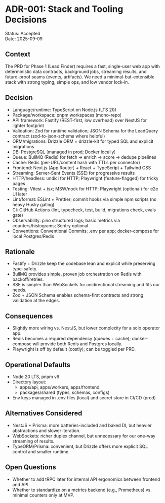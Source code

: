# ADR-001: Stack and Tooling Decisions

Status: Accepted  
Date: 2025-09-09

## Context
The PRD for Phase 1 (Lead Finder) requires a fast, single-user web app with deterministic data contracts, background jobs, streaming results, and future-proof seams (events, artifacts). We need a minimal-but-extensible stack with strong typing, simple ops, and low vendor lock-in.

## Decision
- Language/runtime: TypeScript on Node.js (LTS 20)
- Package/workspace: pnpm workspaces (mono-repo)
- API framework: Fastify (REST-first, low overhead) over NestJS for lighter footprint
- Validation: Zod for runtime validation; JSON Schema for the LeadQuery contract (zod-to-json-schema where helpful)
- ORM/migrations: Drizzle ORM + drizzle-kit for typed SQL and explicit migrations
- DB: PostgreSQL (managed in prod; Docker locally)
- Queue: BullMQ (Redis) for fetch → enrich → score → dedupe pipelines
- Cache: Redis (per-URL/content hash with TTLs per connector)
- Frontend: Next.js (App Router) + React + TypeScript + Tailwind CSS
- Streaming: Server-Sent Events (SSE) for progressive results
- HTTP/headless: undici for HTTP; Playwright (feature-flagged) for tricky pages
- Testing: Vitest + tsx; MSW/nock for HTTP; Playwright (optional) for e2e UI later
- Lint/format: ESLint + Prettier; commit hooks via simple npm scripts (no heavy Husky gating)
- CI: GitHub Actions (lint, typecheck, test, build, migrations check, evals gate)
- Observability: pino structured logs; basic metrics via counters/histograms; Sentry optional
- Conventions: Conventional Commits; .env per app; docker-compose for local Postgres/Redis

## Rationale
- Fastify + Drizzle keep the codebase lean and explicit while preserving type-safety.
- BullMQ provides simple, proven job orchestration on Redis with backoff/retries.
- SSE is simpler than WebSockets for unidirectional streaming and fits our needs.
- Zod + JSON Schema enables schema-first contracts and strong validation at the edges.

## Consequences
- Slightly more wiring vs. NestJS, but lower complexity for a solo operator app.
- Redis becomes a required dependency (queues + cache); docker-compose will provide both Redis and Postgres locally.
- Playwright is off by default (costly); can be toggled per PRD.

## Operational Defaults
- Node 20 LTS, pnpm v9
- Directory layout:
  - apps/api, apps/workers, apps/frontend
  - packages/shared (types, schemas, configs)
- Env keys managed in .env files (local) and secret store in CI/CD (prod)

## Alternatives Considered
- NestJS + Prisma: more batteries-included and baked DI, but heavier abstractions and slower iteration.
- WebSockets: richer duplex channel, but unnecessary for our one-way streaming of results.
- TypeORM/Prisma: convenient, but Drizzle offers more explicit SQL control and smaller runtime.

## Open Questions
- Whether to add tRPC later for internal API ergonomics between frontend and API.
- Whether to standardize on a metrics backend (e.g., Prometheus) vs. minimal counters only at MVP.

